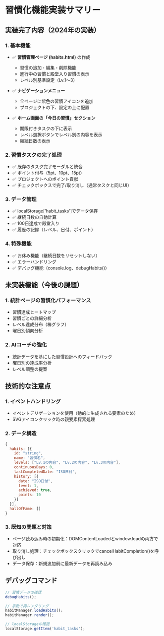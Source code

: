 # 習慣化機能実装サマリー

## 実装完了内容（2024年の実装）

### 1. 基本機能
- ✅ **習慣管理ページ (habits.html)** の作成
  - 習慣の追加・編集・削除機能
  - 進行中の習慣と殿堂入り習慣の表示
  - レベル別基準設定（Lv.1〜3）

- ✅ **ナビゲーションメニュー** 
  - 全ページに紫色の習慣アイコンを追加
  - プロジェクトの下、設定の上に配置

- ✅ **ホーム画面の「今日の習慣」セクション**
  - 期限付きタスクの下に表示
  - レベル選択ボタンでレベル別の内容を表示
  - 継続日数の表示

### 2. 習慣タスクの完了処理
- ✅ 既存のタスク完了モーダルと統合
- ✅ ポイント付与（5pt、10pt、15pt）
- ✅ プロジェクトへのポイント貢献
- ✅ チェックボックスで完了/取り消し（通常タスクと同じUI）

### 3. データ管理
- ✅ localStorage['habit_tasks']でデータ保存
- ✅ 継続日数の自動計算
- ✅ 100日達成で殿堂入り
- ✅ 履歴の記録（レベル、日付、ポイント）

### 4. 特殊機能
- ✅ お休み機能（継続日数をリセットしない）
- ✅ エラーハンドリング
- ✅ デバッグ機能（console.log、debugHabits()）

## 未実装機能（今後の課題）

### 1. 統計ページの習慣化パフォーマンス
- 習慣達成ヒートマップ
- 習慣ごとの詳細分析
- レベル達成分布（棒グラフ）
- 曜日別傾向分析

### 2. AIコーチの強化
- 統計データを基にした習慣設計へのフィードバック
- 曜日別の達成率分析
- レベル調整の提案

## 技術的な注意点

### 1. イベントハンドリング
- イベントデリゲーションを使用（動的に生成される要素のため）
- SVGアイコンクリック時の親要素探索処理

### 2. データ構造
```javascript
{
  habits: [{
    id: "string",
    name: "習慣名",
    levels: ["Lv.1の内容", "Lv.2の内容", "Lv.3の内容"],
    continuousDays: 0,
    lastCompletedDate: "ISO日付",
    history: [{
      date: "ISO日付",
      level: 1,
      achieved: true,
      points: 10
    }]
  }],
  hallOfFame: []
}
```

### 3. 既知の問題と対策
- ページ読み込み時の初期化：DOMContentLoadedとwindow.loadの両方で対応
- 取り消し処理：チェックボックスクリックでcancelHabitCompletion()を呼び出し
- データ保存：新規追加前に最新データを再読み込み

## デバッグコマンド
```javascript
// 習慣データの確認
debugHabits();

// 手動で再レンダリング
habitManager.loadHabits();
habitManager.render();

// localStorageの確認
localStorage.getItem('habit_tasks');
```